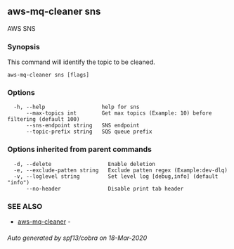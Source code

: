 ## aws-mq-cleaner sns

AWS SNS

### Synopsis

This command will identify the topic to be cleaned. 

```
aws-mq-cleaner sns [flags]
```

### Options

```
  -h, --help                  help for sns
      --max-topics int        Get max topics (Example: 10) before filtering (default 100)
      --sns-endpoint string   SNS endpoint
      --topic-prefix string   SQS queue prefix
```

### Options inherited from parent commands

```
  -d, --delete                  Enable deletion
  -e, --exclude-patten string   Exclude patten regex (Example:dev-dlq)
  -v, --loglevel string         Set level log [debug,info] (default "info")
      --no-header               Disable print tab header
```

### SEE ALSO

* [aws-mq-cleaner](aws-mq-cleaner.md)	 - 

###### Auto generated by spf13/cobra on 18-Mar-2020

